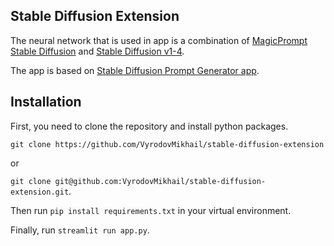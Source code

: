 ## Stable Diffusion Extension
The neural network that is used in app is  a combination of [MagicPrompt Stable Diffusion](https://huggingface.co/Gustavosta/MagicPrompt-Stable-Diffusion)
and [Stable Diffusion v1-4](https://huggingface.co/CompVis/stable-diffusion-v1-4).



The app is based on 
[Stable Diffusion Prompt Generator app](https://huggingface.co/spaces/Gustavosta/MagicPrompt-Stable-Diffusion).

## Installation
First, you need to clone the repository and install python packages.

`git clone https://github.com/VyrodovMikhail/stable-diffusion-extension`

or

`git clone git@github.com:VyrodovMikhail/stable-diffusion-extension.git`.

Then run `pip install requirements.txt` in your virtual environment.

Finally, run `streamlit run app.py`.